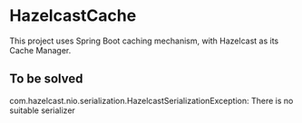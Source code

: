 # HazelcastCache

This project uses Spring Boot caching mechanism, with Hazelcast as its Cache Manager.

## To be solved

com.hazelcast.nio.serialization.HazelcastSerializationException: There is no suitable serializer
